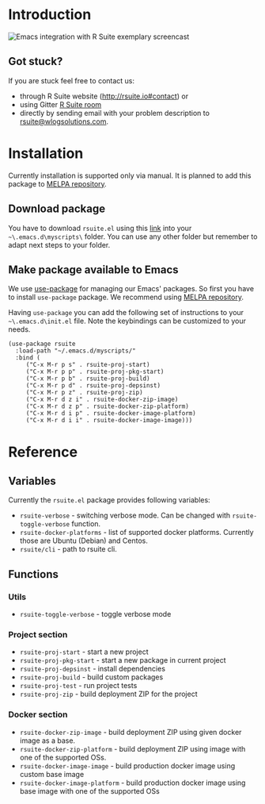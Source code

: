# Introduction

![Emacs integration with R Suite exemplary
screencast](https://github.com/WLOGSolutions/RSuite/blob/master/docs/media/rsuite_emacs_scrncast.png
"Emacs integration with R Suite")

## **Got stuck?**

If you are stuck feel free to contact us:

* through R Suite website (http://rsuite.io#contact) or 
* using Gitter [R Suite room](https://gitter.im/WLOGSolutions/RSuite
  "Gitter R Suite room")
* directly by sending email with your problem description to
  [rsuite@wlogsolutions.com](mailto:rsuite@wlogsolutions.com).

# Installation

Currently installation is supported only via manual. It is planned to
add this package to [MELPA
repository](https://melpa.org/#/getting-started "MELPA repository"). 

## Download package

You have to download `rsuite.el` using this
[link](https://github.com/WLOGSolutions/RSuite "rsuite.el") into your
`~\.emacs.d\myscripts\` folder. You can use any other folder but
remember to adapt next steps to your folder.

## Make package available to Emacs

We use [use-package](https://github.com/jwiegley/use-package
"use-package") for managing our Emacs' packages. So first you have to
install `use-package` package. We recommend using [MELPA
repository](https://melpa.org/#/getting-started "MELPA repository"). 

Having `use-package` you can add the following set of instructions to
your `~\.emacs.d\init.el` file. Note the keybindings can be customized
to your needs.

``` emacs-lisp
(use-package rsuite
  :load-path "~/.emacs.d/myscripts/"
  :bind (
	 ("C-x M-r p s" . rsuite-proj-start)
	 ("C-x M-r p p" . rsuite-proj-pkg-start)
	 ("C-x M-r p b" . rsuite-proj-build)
	 ("C-x M-r p d" . rsuite-proj-depsinst)
	 ("C-x M-r p z" . rsuite-proj-zip)
	 ("C-x M-r d z i" . rsuite-docker-zip-image)
	 ("C-x M-r d z p" . rsuite-docker-zip-platform)
	 ("C-x M-r d i p" . rsuite-docker-image-platform)
	 ("C-x M-r d i i" . rsuite-docker-image-image)))
```

# Reference

## Variables
Currently the `rsuite.el` package provides following variables:

* `rsuite-verbose` - switching verbose mode. Can be changed with
  `rsuite-toggle-verbose` function.
* `rsuite-docker-platforms` - list of supported docker
  platforms. Currently those are Ubuntu (Debian) and Centos.
* `rsuite/cli` - path to rsuite cli.

## Functions


### Utils

* `rsuite-toggle-verbose` - toggle verbose mode

### Project section

* `rsuite-proj-start` - start a new project
* `rsuite-proj-pkg-start` - start a new package in current project
* `rsuite-proj-depsinst` - install dependencies
* `rsuite-proj-build` - build custom packages
* `rsuite-proj-test` - run project tests
* `rsuite-proj-zip` - build deployment ZIP for the project

### Docker section

* `rsuite-docker-zip-image` - build deployment ZIP using given docker
  image as a base.
* `rsuite-docker-zip-platform` - build deployment ZIP using image with
  one of the supported OSs.
* `rsuite-docker-image-image` - build production docker image using
  custom base image
* `rsuite-docker-image-platform` - build production docker image using
  base image with one of the supported OSs
